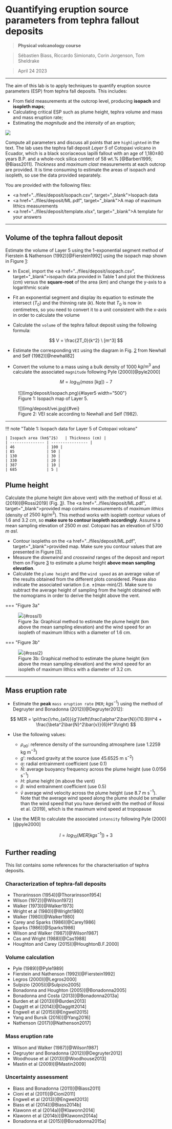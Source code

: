 # Quantifying eruption source parameters from tephra fallout deposits

> **Physical volcanology course**

> Sébastien Biass, Riccardo Simionato, Corin Jorgenson, Tom Sheldrake

> April 24 2023

---

The aim of this lab is to apply techniques to quantify eruption source parameters (ESP) from tephra fall deposits. This includes:

- From field measurements at the outcrop level, producing **isopach** and **isopleth maps**;
- Calculating critical ESP such as plume height, tephra volume and mass and mass eruption rate;
- Estimating the *magnitude* and the *intensity* of an eruption;

![](img/deposit/field_characterisation.png)

Compute all parameters and discuss all points that are `highlighted` in the text. The lab uses the tephra fall deposit *Layer 5* of Cotopaxi volcano in Ecuador, which is a black scoriaceous lapilli fallout with an age of 1,180±80 years B.P. and a whole-rock silica content of 58 wt.% [@Barberi1995; @Biass2011]. *Thickness* and *maximum clast* measurements at each outcrop are provided. It is time consuming to estimate the areas of isopach and isopleth, so use the data provided separately.

You are provided with the following files:

- <a href="../files/deposit/isopach.csv", target="_blank">Isopach data</a>
- <a href="../files/deposit/ML.pdf", target="_blank">A map of maximum lithics measurements</a>
- <a href="../files/deposit/template.xlsx", target="_blank">A template for your answers</a>

 <!-- (Tables
[1](#isopach){reference-type="ref" reference="isopach"} and
[2](#isopleth){reference-type="ref" reference="isopleth"}). Use Excel
for calculations. -->

---

## Volume of the tephra fallout deposit 

Estimate the volume of Layer 5 using the 1-exponential segment method of Fierstein & Nathenson (1992)[@Fierstein1992] using the isopach map shown in Figure [1](#layer5):

- In Excel, import the <a href="../files/deposit/isopach.csv", target="_blank">isopach data</a> provided in Table 1 and plot the thickness ($cm$) versus the **square-root** of the area ($km$) and change the y-axis to a logarithmic scale

- Fit an exponential segment and display its equation to estimate the intersect ($T_0$) and the thinning rate ($k$). Note that $T_0$ is now in centimetres, so you need to convert it to a unit consistent with the x-axis in order to calculate the volume

- Calculate the `volume` of the tephra fallout deposit using the following formula:

$$ 
V = \frac{2T_0}{k^2} \ [m^3]
$$

- Estimate the corresponding `VEI` using the diagram in Fig. [2](#vei) from Newhall and Self (1982)[@newhall82]

- Convert the volume to a mass using a bulk density of 1000 $kg/m^3$ and calculate the associated `magnitude` following Pyle (2000)[@pyle2000]

$$
M = log_{10}(mass\ [kg]) - 7
$$

<figure markdown>
  ![](img/deposit/isopach.png){#layer5 width="500"}
  <figcaption>Figure 1: Isopach map of Layer 5.</figcaption>
</figure>

<figure markdown>
  ![](img/deposit/vei.jpg){#vei}
  <figcaption>Figure 2: VEI scale according to Newhall and Self (1982).</figcaption>
</figure>

---

!!! note "Table 1: Isopach data for Layer 5 of Cotopaxi volcano" 

    | Isopach area (km$^2$)   | Thickness (cm) |
    | --------------- | ---------------- |
    | 46              | 100 |
    | 85              | 50 |
    | 130             | 30 |
    | 330             | 20 |
    | 387             | 10 |
    | 685             | 5 |


## Plume height

Calculate the plume height ($km$ above vent) with the method of Rossi et al. (2019)[@Rossi2019] (Fig. [3](#rossi1)). The <a href="../files/deposit/ML.pdf", target="_blank">provided map</a> contains measurements of *maximum lithics* (density of $2500\ kg/m^3$). This method works with isopleth contour values of 1.6 and 3.2 $cm$, so **make sure to contour isopleth accordingly**. Assume a mean sampling elevation of 2500 $m\ asl$. Cotopaxi has an elevation of 5700 $m\ asl$.

- Contour isopleths on the <a href="../files/deposit/ML.pdf", target="_blank">provided map</a>. Make sure you contour values that are presented in Figure [3].
- Measure the *downwind* and *crosswind* ranges of the deposit and report them on Figure [3](#rossi1) to estimate a plume height **above mean sampling elevation**.
- Calculate the `plume height` and the `wind speed` as an average value of the results obtained from the different plots considered. Please also indicate the associated variation (i.e. ±(max-min)/2). Make sure to subtract the average height of sampling from the height obtained with the nomograms in order to derive the height above the vent.

=== "Figure 3a"
    <figure markdown>
        ![](img/deposit/rossi1.png){#rossi1}
        <figcaption>Figure 3a: Graphical method to estimate the plume height (km above the mean sampling elevation) and the wind speed for an isopleth of maximum lithics with a diameter of 1.6 cm.</figcaption>
    </figure>


=== "Figure 3b"
    <figure markdown>
        ![](img/deposit/rossi2.png){#rossi2}
        <figcaption>Figure 3b: Graphical method to estimate the plume height (km above the mean sampling elevation) and the wind speed for an isopleth of maximum lithics with a diameter of 3.2 cm.</figcaption>
    </figure>


--- 

## Mass eruption rate 


- Estimate the **peak** `mass eruption rate` (`MER`; $kg s^{-1}$) using the method of Degruyter and Bonadonna (2012)[@Degruyter2012]:

$$
MER = \pi\frac{\rho_{a0}}{g'}\left(\frac{\alpha^2\bar{N}}{10.9}H^4 + \frac{\beta^2\bar{N}^2\bar{v}}{6}H^3\right)
$$

- Use the following values:
  
    - $\rho_{a0}$: reference density of the surrounding atmosphere (use 1.2259 kg m$^{-3}$) 
    - $g'$: reduced gravity at the source (use 45.6525 m s$^{-2}$)
    - $\alpha$: radial entrainment coefficient (use 0.1)
    - $\bar{N}$: average buoyancy frequency across the plume height (use 0.0156 s$^{-1}$) 
    - $H$: plume height (m above the vent) 
    - $\beta$: wind entrainment coefficient (use 0.5)
    - $\bar{v}$ average wind velocity across the plume height (use 8.7 m s$^{-1}$). Note that the average wind speed along the plume should be smaller than the wind speed that you have derived with the method of Rossi et al. (2019), which is the maximum wind speed at tropopause

- Use the MER to calculate the associated `intensity` following Pyle (2000)[@pyle2000]

$$
I = log_{10}(MER [kg s^{-1}]) + 3
$$


## Further reading 

This list contains some references for the characterisation of tephra deposits.

### Characterization of tephra-fall deposits

- Thorarinsson (1954)[@Thorarinsson1954]
- Wilson (1972)[@Wilson1972]      
- Walker (1973)[@Walker1973]
- Wright et al (1980)[@Wright1980]      
- Walker (1980)[@Walker1980]      
- Carey and Sparks (1986)[@Carey1986]
- Sparks (1986)[@Sparks1986]      
- Wilson and Walker (1987)[@Wilson1987]      
- Cas and Wright (1988)[@Cas1988]
- Houghton and Carey (2015)[@HoughtonB.F.2000]

### Volume calculation

- Pyle (1989)[@Pyle1989]      
- Fierstein and Nathenson (1992)[@Fierstein1992] 
- Legros (2000)[@Legros2000]
- Sulpizio (2005)[@Sulpizio2005]  
- Bonadonna and Houghton (2005)[@Bonadonna2005] 
- Bonadonna and Costa (2013)[@Bonadonna2013a]
- Burden et al (2013)[@Burden2013]    
- Daggitt et al (2014)[@Daggitt2014]   
- Engwell et al (2015)[@Engwell2015]
- Yang and Bursik (2016)[@Yang2016]      
- Nathenson (2017)[@Nathenson2017] 

### Mass eruption rate

- Wilson and Walker (1987)[@Wilson1987]                                  
- Degruyter and Bonadonna (2012)[@Degruyter2012]   
- Woodhouse et al (2013)[@Woodhouse2013]
- Mastin et al (2009)[@Mastin2009]     

### Uncertainty assessment

- Biass and Bonadonna (2011)[@Biass2011]        
- Cioni et al (2011)[@Cioni2011]       
- Engwell et al (2013)[@Engwell2013]
- Biass et al (2014)[@Biass2014b]       
- Klawonn et al (2014a)[@Klawonn2014]     
- Klawonn et al (2014b)[@Klawonn2014a]
- Bonadonna et al (2015)[@Bonadonna2015a]   

